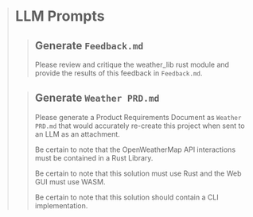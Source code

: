﻿> # LLM Prompts
>> ## Generate `Feedback.md`
>> Please review and critique the weather_lib rust module and provide the results of this feedback in `Feedback.md`.
> 
>> ## Generate `Weather PRD.md`
>> Please generate a Product Requirements Document as `Weather PRD.md` that would accurately re-create this project when sent to an LLM as an attachment.
>> 
>> Be certain to note that the OpenWeatherMap API interactions must be contained in a Rust Library.
>> 
>> Be certain to note that this solution must use Rust and the Web GUI must use WASM.
>> 
>> Be certain to note that this solution should contain a CLI implementation.
> 

